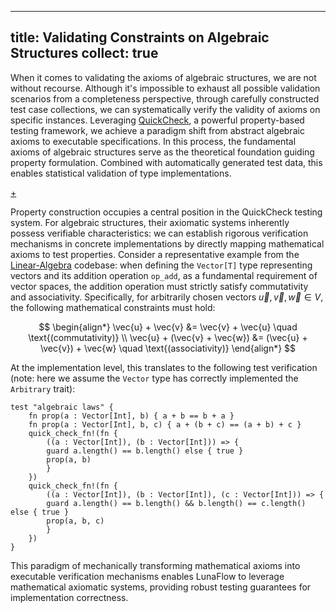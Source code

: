
---
title: Validating Constraints on Algebraic Structures 
collect: true
---

When it comes to validating the axioms of algebraic structures, we are not without recourse. Although it's impossible to exhaust all possible validation scenarios from a completeness perspective, through carefully constructed test case collections, we can systematically verify the validity of axioms on specific instances. Leveraging [QuickCheck](https://github.com/moonbitlang/quickcheck.git), a powerful property-based testing framework, we achieve a paradigm shift from abstract algebraic axioms to executable specifications. In this process, the fundamental axioms of algebraic structures serve as the theoretical foundation guiding property formulation. Combined with automatically generated test data, this enables statistical validation of type implementations.

[+](/blog/lunaflow/quickcheck.md#:embed)

Property construction occupies a central position in the QuickCheck testing system. For algebraic structures, their axiomatic systems inherently possess verifiable characteristics: we can establish rigorous verification mechanisms in concrete implementations by directly mapping mathematical axioms to test properties. Consider a representative example from the [Linear-Algebra](https://github.com/Luna-Flow/linear-algebra) codebase: when defining the `Vector[T]` type representing vectors and its addition operation `op_add`, as a fundamental requirement of vector spaces, the addition operation must strictly satisfy commutativity and associativity. Specifically, for arbitrarily chosen vectors $\vec{u}, \vec{v}, \vec{w} \in V$, the following mathematical constraints must hold:

$$
\begin{align*}
\vec{u} + \vec{v} &= \vec{v} + \vec{u} \quad \text{(commutativity)} \\
\vec{u} + (\vec{v} + \vec{w}) &= (\vec{u} + \vec{v}) + \vec{w} \quad \text{(associativity)}
\end{align*}
$$

At the implementation level, this translates to the following test verification (note: here we assume the `Vector` type has correctly implemented the `Arbitrary` trait):

```moonbit
test "algebraic laws" {
    fn prop(a : Vector[Int], b) { a + b == b + a }
    fn prop(a : Vector[Int], b, c) { a + (b + c) == (a + b) + c }
    quick_check_fn!(fn {
        ((a : Vector[Int]), (b : Vector[Int])) => {
        guard a.length() == b.length() else { true }
        prop(a, b)
        }
    })
    quick_check_fn!(fn {
        ((a : Vector[Int]), (b : Vector[Int]), (c : Vector[Int])) => {
        guard a.length() == b.length() && b.length() == c.length() else { true }
        prop(a, b, c)
        }
    })
}
```

This paradigm of mechanically transforming mathematical axioms into executable verification mechanisms enables LunaFlow to leverage mathematical axiomatic systems, providing robust testing guarantees for implementation correctness.